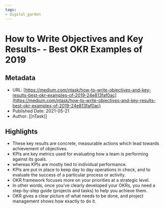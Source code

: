 ```yaml
---
tags: 
- digital_garden
---
```

# How to Write Objectives and Key Results- - Best OKR Examples of 2019
## Metadata
* URL: [https://medium.com/ntask/how-to-write-objectives-and-key-results-best-okr-examples-of-2019-24e813faf0ac](https://medium.com/ntask/how-to-write-objectives-and-key-results-best-okr-examples-of-2019-24e813faf0ac)
* Published Date: 2021-05-21
* Author: [[nTask]]

## Highlights
* These key results are concrete, measurable actions which lead towards achievement of objectives.
* KPIs are key metrics used for evaluating how a team is performing against its goals.
* whereas KPIs are mostly tied to individual performance.
* KPIs are put in place to keep day to day operations in check, and to evaluate the success of a particular process or activity.
* OKR framework focuses more on your priorities at a strategic level.
* In other words, once you’ve clearly developed your OKRs, you need a step-by-step guide (projects and tasks) to help you achieve them.
* OKR gives a clear picture of what needs to be done, and project management shows how exactly to do it.